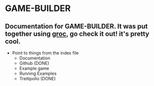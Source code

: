 # GAME-BUILDER

Documentation for GAME-BUILDER. It was put together using [groc][groc], go check it out! it's pretty cool.
-----------------------------------

- Point to things from the index file
    - Documentation
    - Github (DONE)
    - Example game
    - Running Examples
    - Treitipollo (DONE)

[groc]: https://github.com/nevir/groc